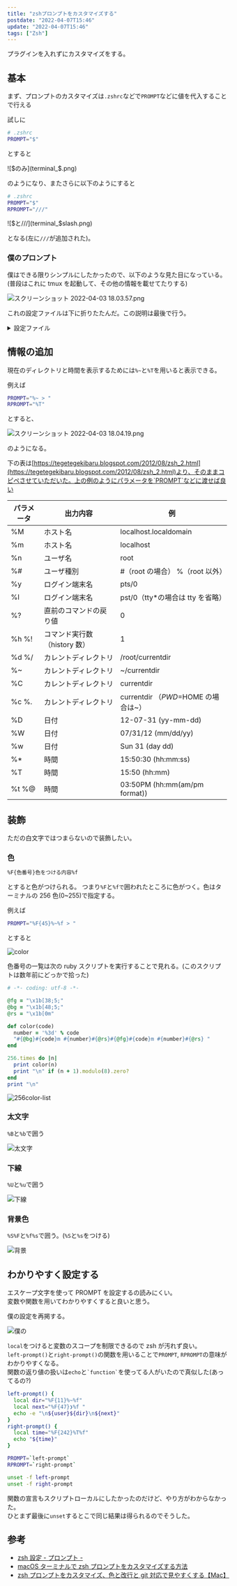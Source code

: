 ```yaml
---
title: "zshプロンプトをカスタマイズする"
postdate: "2022-04-07T15:46"
update: "2022-04-07T15:46"
tags: ["Zsh"]
---
```


プラグインを入れずにカスタマイズをする。

## 基本

まず、プロンプトのカスタマイズは`.zshrc`などで`PROMPT`などに値を代入することで行える

試しに

```bash
# .zshrc
PROMPT="$"
```

とすると

![$のみ](terminal_$.png)

のようになり、またさらに以下のようにすると

```bash
# .zshrc
PROMPT="$"
RPROMPT="///"
```

![$と///](terminal_$slash.png)

となる(左に`///`が追加された)。

### 僕のプロンプト

僕はできる限りシンプルにしたかったので、以下のような見た目になっている。  
(普段はこれに tmux を起動して、その他の情報を載せてたりする)

![スクリーンショット 2022-04-03 18.03.57.png](terminal_my.png)

これの設定ファイルは下に折りたたんだ。この説明は最後で行う。

<details>
  <summary>設定ファイル</summary>

```bash
left-prompt() {
  local dir="%F{11}%~%f"
  local next="%F{47}❯%f "
  echo -e "\n${user}${dir}\n${next}"
}
right-prompt() {
  local time="%F{242}%T%f"
  echo "${time}"
}

PROMPT=`left-prompt`
RPROMPT=`right-prompt`

unset -f left-prompt
unset -f right-prompt
```

</details>

## 情報の追加

現在のディレクトリと時間を表示するためには`%~`と`%T`を用いると表示できる。

例えば

```bash
PROMPT="%~ > "
RPROMPT="%T"
```

とすると、

![スクリーンショット 2022-04-03 18.04.19.png](terminal_info.png)

のようになる。

下の表は[https://tegetegekibaru.blogspot.com/2012/08/zsh_2.html](https://tegetegekibaru.blogspot.com/2012/08/zsh_2.html)より、そのままコピペさせていただいた。上の例のようにパラメータを`PROMPT`などに渡せば良い

| パラメータ | 出力内容                      | 例                                  |
| ---------- | ----------------------------- | ----------------------------------- |
| %M         | ホスト名                      | localhost.localdomain               |
| %m         | ホスト名                      | localhost                           |
| %n         | ユーザ名                      | root                                |
| %#         | ユーザ種別                    | #（root の場合） %（root 以外）     |
| %y         | ログイン端末名                | pts/0                               |
| %l         | ログイン端末名                | pst/0（tty\*の場合は tty を省略）   |
| %?         | 直前のコマンドの戻り値        | 0                                   |
| %h %!      | コマンド実行数 （history 数） | 1                                   |
| %d %/      | カレントディレクトリ          | /root/currentdir                    |
| %~         | カレントディレクトリ          | ~/currentdir                        |
| %C         | カレントディレクトリ          | currentdir                          |
| %c %.      | カレントディレクトリ          | currentdir （$PWD=$HOME の場合は~） |
| %D         | 日付                          | 12-07-31 (yy-mm-dd)                 |
| %W         | 日付                          | 07/31/12 (mm/dd/yy)                 |
| %w         | 日付                          | Sun 31 (day dd)                     |
| %\*        | 時間                          | 15:50:30 (hh:mm:ss)                 |
| %T         | 時間                          | 15:50 (hh:mm)                       |
| %t %@      | 時間                          | 03:50PM (hh:mm(am/pm format))       |

## 装飾

ただの白文字ではつまらないので装飾したい。

### 色

```bash
%F{色番号}色をつける内容%f
```

とすると色がつけられる。
つまり`%F`と`%fで`囲われたところに色がつく。色はターミナルの 256 色(0~255)で指定する。

例えば

```bash
PROMPT="%F{45}%~%f > "
```

とすると

![color](terminal_color.png)

色番号の一覧は次の ruby スクリプトを実行することで見れる。(このスクリプトは数年前にどっかで拾った)

```ruby
# -*- coding: utf-8 -*-

@fg = "\x1b[38;5;"
@bg = "\x1b[48;5;"
@rs = "\x1b[0m"

def color(code)
  number = '%3d' % code
  "#{@bg}#{code}m #{number}#{@rs}#{@fg}#{code}m #{number}#{@rs} "
end

256.times do |n|
  print color(n)
  print "\n" if (n + 1).modulo(8).zero?
end
print "\n"
```

![256color-list](256color.png)

### 太文字

`%B`と`%b`で囲う

![太文字](terminal_colorb.png)

### 下線

`%U`と`%u`で囲う

![下線](terminal_coloru.png)

### 背景色

`%S%F`と`%f%s`で囲う。(`%S`と`%s`をつける)

![背景](terminal_colors.png)

## わかりやすく設定する

エスケープ文字を使って PROMPT を設定するの読みにくい。  
変数や関数を用いてわかりやすくすると良いと思う。

僕の設定を再掲する。

![僕の](terminal_my.png)

`local`をつけると変数のスコープを制限できるので zsh が汚れず良い。  
`left-prompt()`と`right-prompt()`の関数を用いることで`PROMPT`, `RPROMPT`の意味がわかりやすくなる。  
関数の返り値の扱いは`echo`と`` `function` ``を使ってる人がいたので真似した(あってるの?)

```bash
left-prompt() {
  local dir="%F{11}%~%f"
  local next="%F{47}❯%f "
  echo -e "\n${user}${dir}\n${next}"
}
right-prompt() {
  local time="%F{242}%T%f"
  echo "${time}"
}

PROMPT=`left-prompt`
RPROMPT=`right-prompt`

unset -f left-prompt
unset -f right-prompt
```

関数の宣言もスクリプトローカルにしたかったのだけど、やり方がわからなかった。  
ひとまず最後に`unset`するとこで同じ結果は得られるのでそうした。

## 参考

- [zsh 設定 - プロンプト -](https://tegetegekibaru.blogspot.com/2012/08/zsh_2.html)
- [macOS ターミナルで zsh プロンプトをカスタマイズする方法](https://chirashi.twittospia.com/%E6%8A%80%E8%A1%93/macos%E3%82%BF%E3%83%BC%E3%83%9F%E3%83%8A%E3%83%AB%E3%81%A7zsh%E3%83%97%E3%83%AD%E3%83%B3%E3%83%97%E3%83%88%E3%82%92%E3%82%AB%E3%82%B9%E3%82%BF%E3%83%9E%E3%82%A4%E3%82%BA%E3%81%99%E3%82%8B%E6%96%B9/2021-02-13/)
- [zsh プロンプトをカスタマイズ、色と改行と git 対応で見やすくする【Mac】](https://dev.macha795.com/zsh-prompt-customize/)

